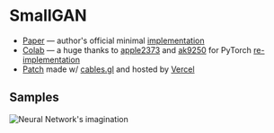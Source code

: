 # SmallGAN
- [Paper](https://arxiv.org/abs/1904.01774v4) — author's official minimal [implementation](https://github.com/nogu-atsu/small-dataset-image-generation)
- [Colab](https://colab.research.google.com/drive/10SNoBHIwoAVLpPXx2VEUXPWEFCk0t-BX) — a huge thanks to [apple2373](https://github.com/apple2373) and [ak9250](https://github.com/ak9250) for PyTorch [re-implementation](https://github.com/apple2373/pytorch-small-dataset-image-generation/blob/master/SmallGan.ipynb)
- [Patch](https://smallgan.vercel.app) made w/ [cables.gl](https://cables.gl) and hosted by [Vercel](https://vercel.com)

## Samples
![Neural Network's imagination](./ml/samples/rave_random.png "Neural Network's imagination")
